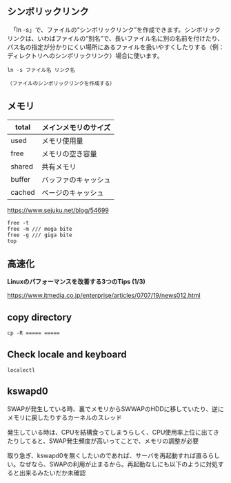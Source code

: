 ## シンボリックリンク

　「ln -s」で、ファイルの“シンボリックリンク”を作成できます。シンボリックリンクは、いわばファイルの“別名”で、長いファイル名に別の名前を付けたり、パス名の指定が分かりにくい場所にあるファイルを扱いやすくしたりする（例：ディレクトリへのシンボリックリンク）場合に使います。

```
ln -s ファイル名 リンク名

（ファイルのシンボリックリンクを作成する）
```

## メモリ

| total  | メインメモリのサイズ |
| ------ | -------------------- |
| used   | メモリ使用量         |
| free   | メモリの空き容量     |
| shared | 共有メモリ           |
| buffer | バッファのキャッシュ |
| cached | ページのキャッシュ   |

https://www.sejuku.net/blog/54699

```
free -t 
free -m /// mega bite
free -g /// giga bite
top 
```

## 高速化

**Linuxのパフォーマンスを改善する3つのTips (1/3)**

https://www.itmedia.co.jp/enterprise/articles/0707/19/news012.html



## copy directory

```
cp -R ===== =====
```



## Check locale and keyboard

```
localectl
```

## kswapd0

SWAPが発生している時、裏でメモリからSWWAPのHDDに移していたり、逆にメモリに戻したりするカーネルのスレッド

発生している時は、CPUを結構食ってしまうらしく、CPU使用率上位に出てきたりしてると、SWAP発生頻度が高いってことで、メモリの調整が必要

取り急ぎ、kswapd0を無くしたいのであれば、サーバを再起動すれば直るらしい。なぜなら、SWAPの利用が止まるから。再起動なしにも以下のように対処すると出来るみたいだか未確認